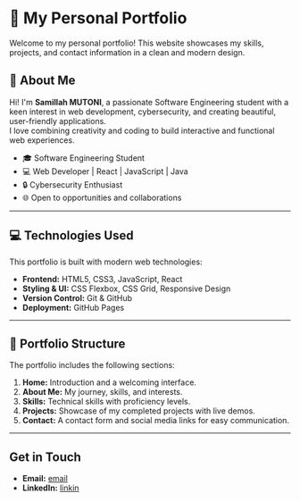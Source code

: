 # 🌸 My Personal Portfolio

Welcome to my personal portfolio! This website showcases my skills, projects, and contact information in a clean and modern design.

## 🌟 About Me
Hi! I'm **Samillah MUTONI**, a passionate Software Engineering student with a keen interest in web development, cybersecurity, and creating beautiful, user-friendly applications.  
I love combining creativity and coding to build interactive and functional web experiences.

- 🎓 Software Engineering Student  
- 💻 Web Developer | React | JavaScript | Java  
- 🔒 Cybersecurity Enthusiast  
- 🌐 Open to opportunities and collaborations  

---

## 💻 Technologies Used
This portfolio is built with modern web technologies:

- **Frontend:** HTML5, CSS3, JavaScript, React  
- **Styling & UI:** CSS Flexbox, CSS Grid, Responsive Design  
- **Version Control:** Git & GitHub  
- **Deployment:** GitHub Pages  

---

## 📂 Portfolio Structure
The portfolio includes the following sections:

1. **Home:** Introduction and a welcoming interface.  
2. **About Me:** My journey, skills, and interests.  
3. **Skills:** Technical skills with proficiency levels.  
4. **Projects:** Showcase of my completed projects with live demos.  
5. **Contact:** A contact form and social media links for easy communication.  

---
## Get in Touch

- **Email:** [email](mailto:samillah.mutoni9@gmail.com)  
- **LinkedIn:** [linkin](https://www.linkedin.com/in/samillah-mutoni-786523315)  



